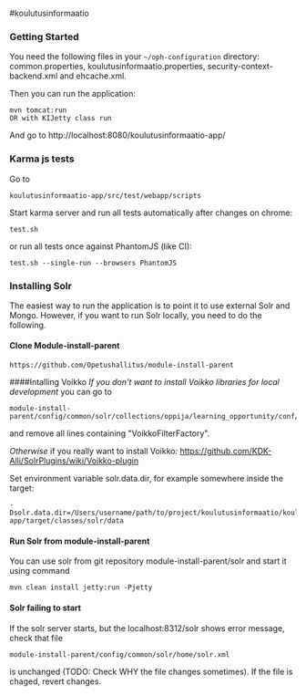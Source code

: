 #koulutusinformaatio

### Getting Started

You need the following files in your `~/oph-configuration` directory: common.properties, koulutusinformaatio.properties, security-context-backend.xml and ehcache.xml.

Then you can run the application:

    mvn tomcat:run
    OR with KIJetty class run

And go to http://localhost:8080/koulutusinformaatio-app/

### Karma js tests

Go to

`koulutusinformaatio-app/src/test/webapp/scripts`

Start karma server and run all tests automatically after changes on chrome:

`test.sh`

or run all tests once against PhantomJS (like CI):

`test.sh --single-run --browsers PhantomJS`

### Installing Solr

The easiest way to run the application is to point it to use external Solr and Mongo. However, if you want to run Solr locally, you need to do the following.

#### Clone Module-install-parent

    https://github.com/Opetushallitus/module-install-parent

####Intalling Voikko
*If you don't want to install Voikko libraries for local development* you can go to 

    module-install-parent/config/common/solr/collections/oppija/learning_opportunity/conf/schema.xml

and remove all lines containing "VoikkoFilterFactory".

*Otherwise* if you really want to install Voikko: https://github.com/KDK-Alli/SolrPlugins/wiki/Voikko-plugin

Set environment variable solr.data.dir, for example somewhere inside the target:

    -Dsolr.data.dir=/Users/username/path/to/project/koulutusinformaatio/koulutusinformaatio-app/target/classes/solr/data

#### Run Solr from module-install-parent
You can use solr from git repository module-install-parent/solr and start it using command

    mvn clean install jetty:run -Pjetty

#### Solr failing to start
If the solr server starts, but the localhost:8312/solr shows error message, check that file

    module-install-parent/config/common/solr/home/solr.xml

is unchanged (TODO: Check WHY the file changes sometimes). If the file is chaged, revert changes.
